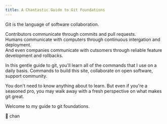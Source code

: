 ```yaml
---
title: A Chantastic Guide to Git Foundations
---
```


Git is the language of software collaboration.

Contributors communicate through commits and pull requests.  
Humans communicate with computers through continuous intergation and deployment.  
And even companies communicate with cutsomers through reliable feature development and rollbacks.  

In this gentle guide to git, you'll learn all of the commands that I use on a daily basis. Commands to build this site, collaborate on open software, support community.

You don't need to know anything about to learn. But even if you're a seasoned pro, you may walk away with a fresh perspective on what makes git great.  

Welcome to my guide to git foundations.

🥰 chan
